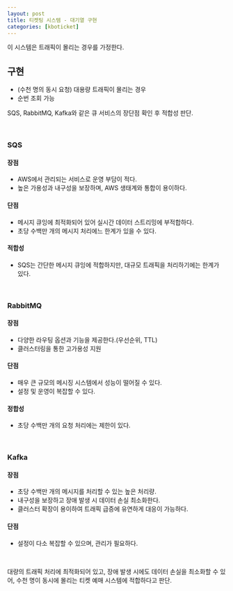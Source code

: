 ```yaml
---
layout: post
title: 티켓팅 시스템 - 대기열 구현
categories: [kboticket]
---
```



이 시스템은 트래픽이 몰리는 경우를 가정한다.  



## 구현

- (수천 명의 동시 요청) 대용량 트래픽이 몰리는 경우
- 순번 조회 가능


SQS, RabbitMQ, Kafka와 같은 큐 서비스의 장단점 확인 후 적합성 판단.

<br>

### SQS
#### 장점
- AWS에서 관리되는 서비스로 운영 부담이 적다.
- 높은 가용성과 내구성을 보장하며, AWS 생태계와 통합이 용이하다.
#### 단점
- 메시지 큐잉에 최적화되어 있어 실시간 데이터 스트리밍에 부적합하다.
- 초당 수백만 개의 메시지 처리에느 한계가 있을 수 있다.  

#### 적합성
- SQS는 간단한 메시지 큐잉에 적합하지만, 대규모 트래픽을 처리하기에는 한계가 있다.  



<br>

### RabbitMQ
#### 장점
- 다양한 라우팅 옵션과 기능을 제공한다.(우선순위, TTL)
- 클러스터링을 통한 고가용성 지원
#### 단점
- 매우 큰 규모의 메시징 시스템에서 성능이 떨어질 수 있다.  
- 설정 및 운영이 복잡할 수 있다.  


#### 정합성
- 초당 수백만 개의 요청 처리에는 제한이 있다.  


<br>

### Kafka
#### 장점
- 초당 수백만 개의 메시지를 처리할 수 있는 높은 처리량. 
- 내구성을 보장하고 장애 발생 시 데이터 손실 최소화한다.
- 클러스터 확장이 용이하여 트래픽 급증에 유연하게 대응이 가능하다.

#### 단점
- 설정이 다소 복잡할 수 있으며, 관리가 필요하다.


<br>

대량의 트래픽 처리에 최적화되어 있고, 장애 발생 시에도 데이터 손실을 최소화할 수 있어, 수천 명이 동시에 몰리는 티켓 예매 시스템에 적합하다고 판단.